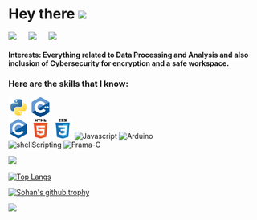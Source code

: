 <h1>
  Hey there
  <img src="https://media.giphy.com/media/hvRJCLFzcasrR4ia7z/giphy.gif" width="30px"/>
</h1>

<a href="https://www.linkedin.com/in/sohan-nair-7a06a2203">
  <img align="left" width="40px" src="https://cliply.co/wp-content/uploads/2021/02/372102050_LINKEDIN_ICON_TRANSPARENT_1080.gif"  />
</a>
<a href="#">
  <img align="left" width="40px" src="https://cliply.co/wp-content/uploads/2019/07/371907300_INSTAGRAM_ICON_TRANSPARENT_400.gif" />
</a>
<a href="mailto:bsohannair@gmail.com">
  <img align="left" width="29px" src="https://www.bootgum.com/wp-content/uploads/2018/07/Email_Open_550px-1.gif" />
</a>
<br/>

#### Interests: Everything related to Data Processing and Analysis and also inclusion of Cybersecurity for encryption and a safe workspace.

<h3 align="left">Here are the skills that I know:</h3>


<p align="left">
   <img src="https://raw.githubusercontent.com/devicons/devicon/master/icons/python/python-original.svg" alt="python" width="40" height="40"/>
   <img src="https://raw.githubusercontent.com/devicons/devicon/master/icons/cplusplus/cplusplus-original.svg" alt="cplusplus" width="40" height="40"/>
   <br/>
   <img src="https://raw.githubusercontent.com/devicons/devicon/master/icons/c/c-original.svg" alt="c" width="40" height="40"/>
   <img src="https://raw.githubusercontent.com/devicons/devicon/master/icons/html5/html5-original-wordmark.svg" alt="html5" width="40" height="40"/>
   <img src="https://raw.githubusercontent.com/devicons/devicon/master/icons/css3/css3-original-wordmark.svg" alt="css3" width="40" height="40"/>
   <img src="https://img.icons8.com/color/452/javascript--v1.png" alt="Javascript" width="40" height="40"/>
   <img src="https://upload.wikimedia.org/wikipedia/commons/8/87/Arduino_Logo.svg" alt="Arduino" width="40" height="30"/>
   <br/>
   <img src="https://cdn-icons-png.flaticon.com/512/1053/1053367.png" alt="shellScripting" width="35" height="35"/>
   <img src="https://upload.wikimedia.org/wikipedia/commons/a/a8/Frama-C_logo%2C_full.png" alt="Frama-C" width="100" height="35"/>
</p>

<img src="https://github-readme-stats.vercel.app/api?username=maverick9872&show_icons=true&theme=aura_dark" width="400">

[![Top Langs](https://github-readme-stats.vercel.app/api/top-langs/?username=maverick9872&layout=compact&langs_count=10&hide=coq,Makefile)](https://github.com/anuraghazra/github-readme-stats)

[![Sohan's github trophy](https://github-profile-trophy.vercel.app/?username=maverick9872&row=1&margin-w=5)](https://github.com/maverick9872/github-profile-trophy)

![](https://komarev.com/ghpvc/?username=maverick9872&color=green)
